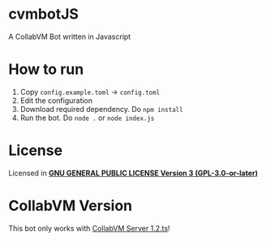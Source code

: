 # cvmbotJS
A CollabVM Bot written in Javascript

# How to run
1. Copy `config.example.toml` -> `config.toml`
2. Edit the configuration
3. Download required dependency. Do `npm install`
4. Run the bot. Do `node .` or `node index.js`

# License
Licensed in [**GNU GENERAL PUBLIC LICENSE Version 3 (GPL-3.0-or-later)**](https://github.com/gunawan092w/cvmbotJS/blob/main/LICENSE)

# CollabVM Version
This bot only works with [CollabVM Server 1.2.ts](https://github.com/computernewb/collabvm-1.2.ts)!